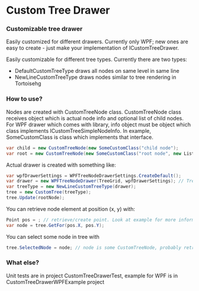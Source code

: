 # Custom Tree Drawer

### Customizable tree drawer
Easily customized for different drawers. Currently only WPF; new ones are easy to create - just make your implementation of ICustomTreeDrawer.

Easily customizable for different tree types. Currently there are two types:
- DefaultCustomTreeType draws all nodes on same level in same line
- NewLineCustomTreeType draws nodes similar to tree rendering in Tortoisehg

### How to use?
Nodes are created with CustomTreeNode class. 
CustomTreeNode class receives object which is actual node info and optional list of child nodes.
For WPF drawer which comes with library, info object must be object which class implements ICustomTreeSimpleNodeInfo.
In example, SomeCustomClass is class which implements that interface.
``` c#
var child = new CustomTreeNode(new SomeCustomClass("child node");
var root = new CustomTreeNode(new SomeCustomClass("root node", new List<CustomTreeNode>() { child }));
```

Actual drawer is created with something like:
``` c#
var wpfDrawerSettings = WPFTreeNodeDrawerSettings.CreateDefault();
var drawer = new WPFTreeNodeDrawer(TreeGrid, wpfDrawerSettings); // TreeGrid is some panel object in your xaml
var treeType = new NewLineCustomTreeType(drawer);
tree = new CustomTree(treeType);            
tree.Update(rootNode);
```

You can retrieve node element at position (x, y) with:
``` c#
Point pos = ; // retrieve/create point. Look at example for more information
var node = tree.GetFor(pos.X, pos.Y);
```

You can select some node in tree with
``` c#
tree.SelectedNode = node; // node is some CustomTreeNode, probably retrieved with tree.GetFor - look at example for more info
```

### What else?
Unit tests are in project CustomTreeDrawerTest, example for WPF is in CustomTreeDrawerWPFExample project
